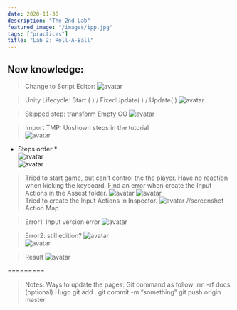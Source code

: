 ```yaml
---
date: 2020-11-30
description: "The 2nd Lab"
featured_image: "/images/ipp.jpg"
tags: ["practices"]
title: "Lab 2: Roll-A-Ball"
---
```


## New knowledge:

>Change to Script Editor:
![avatar](/images/P2/vs.png)

>Unity Lifecycle: 
Start ( ) / FixedUpdate( ) / Update( )
![avatar](/images/P2/lc.png)

>Skipped step:
transform Empty GO
![avatar](/images/P2/skip.png)  

>Import TMP:
Unshown steps in the tutorial  
![avatar](/images/P2/TMP.png)
* Steps order *  
![avatar](/images/P2/TMP1.png)  
![avatar](/images/P2/TMP2.png)  


>Tried to start game, but can't control the the player. Have no reaction when kicking the keyboard.
Find an error when create the Input Actions in the Assest folder. 
![avatar](/images/P2/Input.png)
![avatar](/images/P2/Input1.png)    
Tried to create the Input Actions in Inspector. 
![avatar](/images/P2/Input2.png)   //screenshot Action Map

>Error1: Input version error
![avatar](/images/P2/error1.png)   

>Error2: still edition?
![avatar](/images/P2/error2.png)   
![avatar](/images/P2/solution2.png)   

>Result
![avatar](/images/P2/Rimmovable.png)   

=========

>Notes: 
Ways to update the pages:
Git command as follow:
rm -rf docs (optional)
Hugo
git add .
git commit -m “something"
git push origin master

